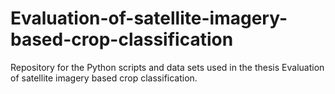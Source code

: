 # Evaluation-of-satellite-imagery-based-crop-classification
Repository for the Python scripts and data sets used in the thesis Evaluation of satellite imagery based crop classification.
